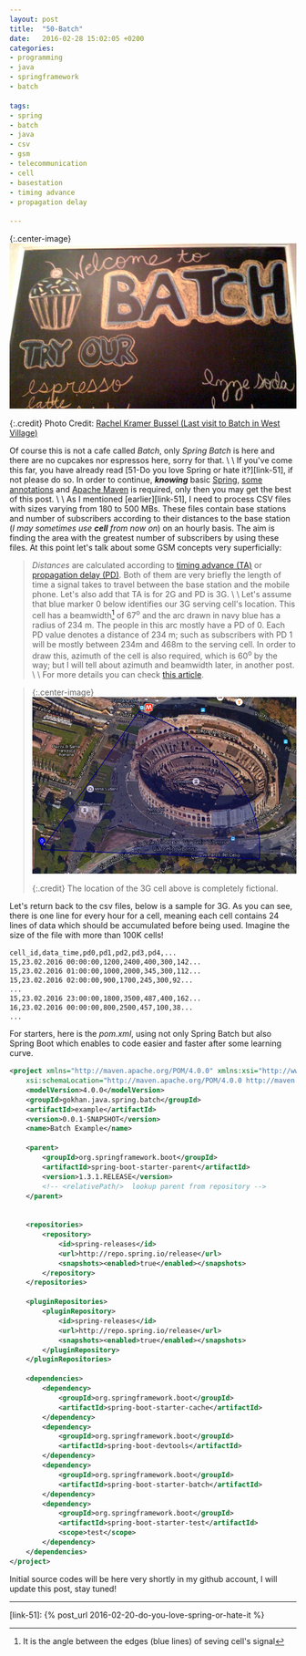```yaml
---
layout: post
title:  "50-Batch"
date:   2016-02-28 15:02:05 +0200
categories: 
- programming
- java
- springframework
- batch

tags:
- spring
- batch
- java
- csv
- gsm
- telecommunication
- cell
- basestation
- timing advance
- propagation delay

---
```

{:.center-image}
![Welcome](/images/50/welcome_to_batch.jpg)

{:.credit}
Photo Credit: [Rachel Kramer Bussel (Last visit to Batch in West Village)](https://www.flickr.com/photos/rkbcupcakes/albums/72157615800966218)

Of course this is not a cafe called *Batch*, only *Spring Batch* is here and there are no cupcakes nor espressos here, sorry for that.
\\
\\
If you've come this far, you have already read [51-Do you love Spring or hate it?][link-51], if not please do so.
In order to continue, ***knowing*** basic [Spring](http://www.spring.io), [some annotations](https://dzone.com/refcardz/spring-annotations) and [Apache Maven](http://maven.apache.org) is required, only then you may get the best of this post.
\\
\\
As I mentioned [earlier][link-51], I need to process CSV files with sizes varying from 180 to 500 MBs. These files contain base stations and number of subscribers according to their 
distances to the base station (*I may sometimes use **cell** from now on*) on an hourly basis. The aim is finding the area with the greatest number of subscribers by using these files.
At this point let's talk about some GSM concepts very superficially:

> *Distances* are calculated according to [timing advance (TA)](https://en.wikipedia.org/wiki/Timing_advance) or [propagation delay (PD)](https://en.wikipedia.org/wiki/Propagation_delay). 
Both of them are very briefly the length of time a signal takes to travel between the base station and the mobile phone. Let's also add that TA is for 2G and PD is 3G.
\\
\\
> Let's assume that blue marker 0 below identifies our 3G serving cell's location. This cell has a beamwidth[^beamwidth] of 67<sup>o</sup> and the arc drawn in navy blue has a radius of 234 m. The people in this arc mostly have a PD of 0. 
> Each PD value denotes a distance of 234 m; such as subscribers with PD 1 will be mostly between 234m and 468m to the serving cell. In order to draw this, azimuth of the cell is also required, which is 60<sup>o</sup> by the way; 
but I will tell about azimuth and beamwidth later, in another post.
\\
\\
> For more details you can check [this article](http://www.telecomhall.com/analyzing-coverage-with-propagation-delay-pd-and-timing-advance-ta-gsm-wcdma-lte.aspx).

> {:.center-image}
> ![ZZ](/images/50/measurements.png)
> 
> {:.credit}
> The location of the 3G cell above is completely fictional.



Let's return back to the csv files, below is a sample for 3G. As you can see, there is one line for every hour for a cell, meaning each cell contains 24 lines of data which should be accumulated before being used.
Imagine the size of the file with more than 100K cells! 

~~~~
cell_id,data_time,pd0,pd1,pd2,pd3,pd4,...
15,23.02.2016 00:00:00,1200,2400,400,300,142...
15,23.02.2016 01:00:00,1000,2000,345,300,112...
15,23.02.2016 02:00:00,900,1700,245,300,92...
...
15,23.02.2016 23:00:00,1800,3500,487,400,162...
16,23.02.2016 00:00:00,800,2500,457,100,38...
...
~~~~

For starters, here is the *pom.xml*, using not only Spring Batch but also Spring Boot which enables to code easier and faster after some learning curve. 

~~~~ xml
<project xmlns="http://maven.apache.org/POM/4.0.0" xmlns:xsi="http://www.w3.org/2001/XMLSchema-instance"
	xsi:schemaLocation="http://maven.apache.org/POM/4.0.0 http://maven.apache.org/xsd/maven-4.0.0.xsd">
	<modelVersion>4.0.0</modelVersion>
	<groupId>gokhan.java.spring.batch</groupId>
	<artifactId>example</artifactId>
	<version>0.0.1-SNAPSHOT</version>
	<name>Batch Example</name>

	<parent>
		<groupId>org.springframework.boot</groupId>
		<artifactId>spring-boot-starter-parent</artifactId>
		<version>1.3.1.RELEASE</version>
		<!-- <relativePath/>  lookup parent from repository -->
	</parent>


	<repositories>
		<repository>
			<id>spring-releases</id>
			<url>http://repo.spring.io/release</url>
			<snapshots><enabled>true</enabled></snapshots>
		</repository>
	</repositories>

    <pluginRepositories>
		<pluginRepository>
			<id>spring-releases</id>
			<url>http://repo.spring.io/release</url>
			<snapshots><enabled>true</enabled></snapshots>
		</pluginRepository>
    </pluginRepositories>

	<dependencies>
		<dependency>
			<groupId>org.springframework.boot</groupId>
			<artifactId>spring-boot-starter-cache</artifactId>
		</dependency>
		<dependency>
			<groupId>org.springframework.boot</groupId>
			<artifactId>spring-boot-devtools</artifactId>
		</dependency>
		<dependency>
			<groupId>org.springframework.boot</groupId>
			<artifactId>spring-boot-starter-batch</artifactId>
		</dependency>
		<dependency>
			<groupId>org.springframework.boot</groupId>
			<artifactId>spring-boot-starter-test</artifactId>
			<scope>test</scope>
		</dependency>
	</dependencies>
</project>
~~~~

Initial source codes will be here very shortly in my github account, I will update this post, stay tuned!


- - - - - -

[^beamwidth]: It is the angle between the edges (blue lines) of seving cell's signal

[link-51]: {% post_url 2016-02-20-do-you-love-spring-or-hate-it %}